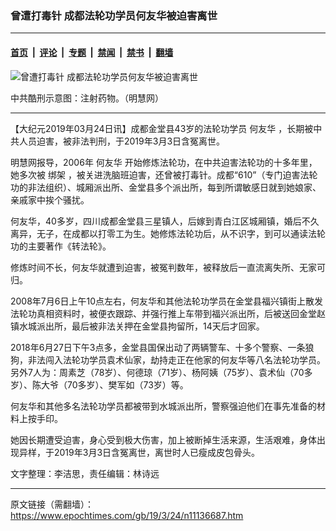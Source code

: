 ### 曾遭打毒针 成都法轮功学员何友华被迫害离世

---

#### [首页](../../../..?n11136687) &nbsp;|&nbsp; [评论](../../../../../epoch-comment?n11136687) &nbsp;|&nbsp; [专题](../../../../../epoch-special?n11136687) &nbsp;|&nbsp; [禁闻](../../../../../epoch-news?n11136687) &nbsp;|&nbsp; [禁书](../../../../../books?n11136687) &nbsp;|&nbsp; [翻墙](https://github.com/gfw-breaker/nogfw/blob/master/README.md?n11136687)


<div><img alt="曾遭打毒针 成都法轮功学员何友华被迫害离世" class="attachment-djy_600_400 size-djy_600_400 wp-post-image" src="https://i.epochtimes.com/assets/uploads/2019/03/2012-6-19-cmh-kuxingtu-29-1-600x400.jpg"/>
<div class="caption">
 <p>
  中共酷刑示意图：注射药物。（明慧网）
 </p>
</div></div><hr/><div class="post_content" id="artbody" itemprop="articleBody">
 <!-- article content begin -->
 <p>
  【大纪元2019年03月24日讯】成都金堂县43岁的法轮功学员
  <ok href="https://www.epochtimes.com/gb/tag/%E4%BD%95%E5%8F%8B%E5%8D%8E.html">
   何友华
  </ok>
  ，长期被中共人员迫害，被非法判刑，于2019年3月3日含冤离世。
 </p>
 <p>
  明慧网报导，2006年
  <ok href="https://www.epochtimes.com/gb/tag/%E4%BD%95%E5%8F%8B%E5%8D%8E.html">
   何友华
  </ok>
  开始修炼法轮功，在中共迫害法轮功的十多年里，她多次被
  <ok href="https://www.epochtimes.com/gb/tag/%E7%BB%91%E6%9E%B6.html">
   绑架
  </ok>
  ，被关进洗脑班迫害，还曾被打毒针。成都“610”（专门迫害法轮功的非法组织）、城厢派出所、金堂县多个派出所，每到所谓敏感日就到她娘家、亲戚家中挨个骚扰。
 </p>
 <p>
  何友华，40多岁，四川成都金堂县三星镇人，后嫁到青白江区城厢镇，婚后不久离异，无子，在成都以打零工为生。她修炼法轮功后，从不识字，到可以通读法轮功的主要著作《转法轮》。
 </p>
 <p>
  修炼时间不长，何友华就遭到迫害，被冤判数年，被释放后一直流离失所、无家可归。
 </p>
 <p>
  2008年7月6日上午10点左右，何友华和其他法轮功学员在金堂县福兴镇街上散发法轮功真相资料时，被便衣跟踪、并强行推上车带到福兴派出所，后被送回金堂赵镇水城派出所，最后被非法关押在金堂县拘留所，14天后才回家。
 </p>
 <p>
  2018年6月27日下午3点多，金堂县国保出动了两辆警车、十多个警察、一条狼狗，非法闯入法轮功学员袁术仙家，劫持走正在他家的何友华等八名法轮功学员。另外7人为：周素芝（78岁）、何德琼（71岁）、杨阿姨（75岁）、袁术仙（70多岁）、陈大爷（70多岁）、樊军如（73岁）等。
 </p>
 <p>
  何友华和其他多名法轮功学员都被带到水城派出所，警察强迫他们在事先准备的材料上按手印。
 </p>
 <p>
  她因长期遭受迫害，身心受到极大伤害，加上被断掉生活来源，生活艰难，身体出现异样，于2019年3月3日含冤离世，离世时人已瘦成皮包骨头。
 </p>
 <p>
  文字整理：李洁思，责任编辑：林诗远
 </p>
 <!-- article content end -->
 <div id="below_article_ad">
 </div>
</div>


---

原文链接（需翻墙）：https://www.epochtimes.com/gb/19/3/24/n11136687.htm